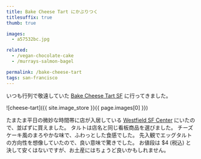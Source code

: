 ```yaml
---
title: Bake Cheese Tart にかぶりつく
titlesuffix: true
thumb: true

images:
  - a57532bc.jpg

related:
  - /vegan-chocolate-cake
  - /murrays-salmon-bagel

permalink: /bake-cheese-tart
tags: san-francisco
---
```


いつも行列で敬遠していた [Bake Cheese Tart SF](https://www.yelp.com/biz/bake-cheese-tart-san-francisco) に行ってきました。

![cheese-tart]({{ site.image_store }}{{ page.images[0] }})

たまたま平日の微妙な時間帯に店が入居している [Westfield SF Center](https://www.westfield.com/sanfrancisco) にいたので、並ばずに買えました。
タルトは店名と同じ看板商品を選びました。
チーズケーキ風のまろやかな味で、ふわっとした食感でした。
先入観でエッグタルトの方向性を想像していたので、良い意味で驚きでした。
お値段は $4 (税込) と決して安くはないですが、お土産にはちょうど良いかもしれません。
